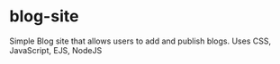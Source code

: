 # blog-site
Simple Blog site that allows users to add and publish blogs. Uses CSS, JavaScript, EJS, NodeJS
